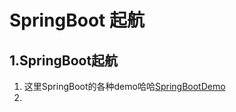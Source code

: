 # SpringBoot 起航
## 1.SpringBoot起航
1.  这里SpringBoot的各种demo哈哈[SpringBootDemo](https://howtodoinjava.com/spring-boot/spring-boot-tutorial-with-hello-world-example/)
2.  
    